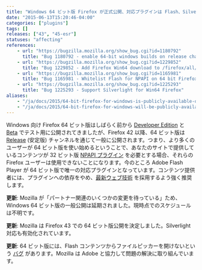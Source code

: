 ```yaml
---
title: "Windows 64 ビット版 Firefox が正式公開、対応プラグインは Flash、Silverlight のみとなります"
date: "2015-06-13T15:20:46-04:00"
categories: ["plugins"]
tags: []
releases: ["43", "45-esr"]
statuses: "affecting"
references:
    - url: "https://bugzilla.mozilla.org/show_bug.cgi?id=1180792"
      title: "Bug 1180792 - enable 64-bit windows builds on release channel"
    - url: "https://bugzilla.mozilla.org/show_bug.cgi?id=1229852"
      title: "Bug 1229852 - Add Firefox Win64 download to /firefox/all/"
    - url: "https://bugzilla.mozilla.org/show_bug.cgi?id=1165981"
      title: "Bug 1165981 - Whitelist Flash for NPAPI on 64 bit Firefox on Win64"
    - url: "https://bugzilla.mozilla.org/show_bug.cgi?id=1225293"
      title: "Bug 1225293 - Support Silverlight for Win64 Firefox"
aliases:
    - "/ja/docs/2015/64-bit-firefox-for-windows-is-publicly-available-only-flash-is-supported/"
    - "/ja/docs/2015/64-bit-firefox-for-windows-will-be-publicly-available-flash-is-only-supported-plug-in/"
---
```

Windows 向け Firefox 64 ビット版はしばらく前から [Developer Edition](https://www.mozilla.org/firefox/developer/all/) と [Beta](https://www.mozilla.org/firefox/beta/all/) でテスト用に公開されてきましたが、Firefox 42 以降、64 ビット版は [Release](https://www.mozilla.org/firefox/all/) (安定版) チャンネルを通じて一般に公開されます。つまり、より多くのユーザーが 64 ビット版を使い始めるということで、あなたのサイトで提供しているコンテンツが 32 ビット版 [NPAPI プラグイン](https://developer.mozilla.org/Add-ons/Plugins) を必要とする場合、それらの Firefox ユーザーは使用できないことになります。今のところ Adobe Flash Player が 64 ビット版で唯一の対応プラグインとなっています。コンテンツ提供者には、プラグインへの依存をやめ、[最新ウェブ技術](https://developer.mozilla.org/docs/Web) を採用するよう強く推奨します。

**更新**: Mozilla が「パートナー関連のいくつかの変更を待っている」ため、Windows 64 ビット版の一般公開は延期されました。現時点でのスケジュールは不明です。

**更新**: Mozilla は Firefox 43 での 64 ビット版公開を決定しました。Silverlight 対応も有効化されています。

**更新**: 64 ビット版には、Flash コンテンツからファイルピッカーを開けないという [バグ](https://bugzilla.mozilla.org/show_bug.cgi?id=1236911) があります。Mozilla は Adobe と協力して問題の解決に取り組んでいます。
